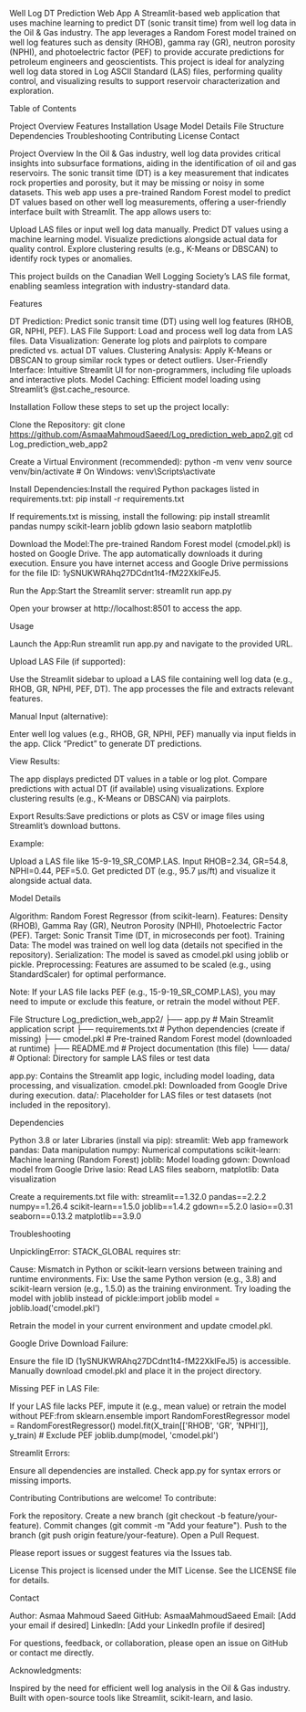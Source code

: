 Well Log DT Prediction Web App
A Streamlit-based web application that uses machine learning to predict DT (sonic transit time) from well log data in the Oil & Gas industry. The app leverages a Random Forest model trained on well log features such as density (RHOB), gamma ray (GR), neutron porosity (NPHI), and photoelectric factor (PEF) to provide accurate predictions for petroleum engineers and geoscientists.
This project is ideal for analyzing well log data stored in Log ASCII Standard (LAS) files, performing quality control, and visualizing results to support reservoir characterization and exploration.

Table of Contents

Project Overview
Features
Installation
Usage
Model Details
File Structure
Dependencies
Troubleshooting
Contributing
License
Contact


Project Overview
In the Oil & Gas industry, well log data provides critical insights into subsurface formations, aiding in the identification of oil and gas reservoirs. The sonic transit time (DT) is a key measurement that indicates rock properties and porosity, but it may be missing or noisy in some datasets. This web app uses a pre-trained Random Forest model to predict DT values based on other well log measurements, offering a user-friendly interface built with Streamlit.
The app allows users to:

Upload LAS files or input well log data manually.
Predict DT values using a machine learning model.
Visualize predictions alongside actual data for quality control.
Explore clustering results (e.g., K-Means or DBSCAN) to identify rock types or anomalies.

This project builds on the Canadian Well Logging Society’s LAS file format, enabling seamless integration with industry-standard data.

Features

DT Prediction: Predict sonic transit time (DT) using well log features (RHOB, GR, NPHI, PEF).
LAS File Support: Load and process well log data from LAS files.
Data Visualization: Generate log plots and pairplots to compare predicted vs. actual DT values.
Clustering Analysis: Apply K-Means or DBSCAN to group similar rock types or detect outliers.
User-Friendly Interface: Intuitive Streamlit UI for non-programmers, including file uploads and interactive plots.
Model Caching: Efficient model loading using Streamlit’s @st.cache_resource.


Installation
Follow these steps to set up the project locally:

Clone the Repository:
git clone https://github.com/AsmaaMahmoudSaeed/Log_prediction_web_app2.git
cd Log_prediction_web_app2


Create a Virtual Environment (recommended):
python -m venv venv
source venv/bin/activate  # On Windows: venv\Scripts\activate


Install Dependencies:Install the required Python packages listed in requirements.txt:
pip install -r requirements.txt

If requirements.txt is missing, install the following:
pip install streamlit pandas numpy scikit-learn joblib gdown lasio seaborn matplotlib


Download the Model:The pre-trained Random Forest model (cmodel.pkl) is hosted on Google Drive. The app automatically downloads it during execution. Ensure you have internet access and Google Drive permissions for the file ID: 1ySNUKWRAhq27DCdnt1t4-fM22XkIFeJ5.

Run the App:Start the Streamlit server:
streamlit run app.py

Open your browser at http://localhost:8501 to access the app.



Usage

Launch the App:Run streamlit run app.py and navigate to the provided URL.

Upload LAS File (if supported):

Use the Streamlit sidebar to upload a LAS file containing well log data (e.g., RHOB, GR, NPHI, PEF, DT).
The app processes the file and extracts relevant features.


Manual Input (alternative):

Enter well log values (e.g., RHOB, GR, NPHI, PEF) manually via input fields in the app.
Click “Predict” to generate DT predictions.


View Results:

The app displays predicted DT values in a table or log plot.
Compare predictions with actual DT (if available) using visualizations.
Explore clustering results (e.g., K-Means or DBSCAN) via pairplots.


Export Results:Save predictions or plots as CSV or image files using Streamlit’s download buttons.


Example:

Upload a LAS file like 15-9-19_SR_COMP.LAS.
Input RHOB=2.34, GR=54.8, NPHI=0.44, PEF=5.0.
Get predicted DT (e.g., 95.7 µs/ft) and visualize it alongside actual data.


Model Details

Algorithm: Random Forest Regressor (from scikit-learn).
Features: Density (RHOB), Gamma Ray (GR), Neutron Porosity (NPHI), Photoelectric Factor (PEF).
Target: Sonic Transit Time (DT, in microseconds per foot).
Training Data: The model was trained on well log data (details not specified in the repository).
Serialization: The model is saved as cmodel.pkl using joblib or pickle.
Preprocessing: Features are assumed to be scaled (e.g., using StandardScaler) for optimal performance.

Note: If your LAS file lacks PEF (e.g., 15-9-19_SR_COMP.LAS), you may need to impute or exclude this feature, or retrain the model without PEF.

File Structure
Log_prediction_web_app2/
├── app.py                # Main Streamlit application script
├── requirements.txt      # Python dependencies (create if missing)
├── cmodel.pkl            # Pre-trained Random Forest model (downloaded at runtime)
├── README.md             # Project documentation (this file)
└── data/                 # Optional: Directory for sample LAS files or test data


app.py: Contains the Streamlit app logic, including model loading, data processing, and visualization.
cmodel.pkl: Downloaded from Google Drive during execution.
data/: Placeholder for LAS files or test datasets (not included in the repository).


Dependencies

Python 3.8 or later
Libraries (install via pip):
streamlit: Web app framework
pandas: Data manipulation
numpy: Numerical computations
scikit-learn: Machine learning (Random Forest)
joblib: Model loading
gdown: Download model from Google Drive
lasio: Read LAS files
seaborn, matplotlib: Data visualization



Create a requirements.txt file with:
streamlit==1.32.0
pandas==2.2.2
numpy==1.26.4
scikit-learn==1.5.0
joblib==1.4.2
gdown==5.2.0
lasio==0.31
seaborn==0.13.2
matplotlib==3.9.0


Troubleshooting

UnpicklingError: STACK_GLOBAL requires str:

Cause: Mismatch in Python or scikit-learn versions between training and runtime environments.
Fix:
Use the same Python version (e.g., 3.8) and scikit-learn version (e.g., 1.5.0) as the training environment.
Try loading the model with joblib instead of pickle:import joblib
model = joblib.load('cmodel.pkl')


Retrain the model in your current environment and update cmodel.pkl.




Google Drive Download Failure:

Ensure the file ID (1ySNUKWRAhq27DCdnt1t4-fM22XkIFeJ5) is accessible.
Manually download cmodel.pkl and place it in the project directory.


Missing PEF in LAS File:

If your LAS file lacks PEF, impute it (e.g., mean value) or retrain the model without PEF:from sklearn.ensemble import RandomForestRegressor
model = RandomForestRegressor()
model.fit(X_train[['RHOB', 'GR', 'NPHI']], y_train)  # Exclude PEF
joblib.dump(model, 'cmodel.pkl')




Streamlit Errors:

Ensure all dependencies are installed.
Check app.py for syntax errors or missing imports.




Contributing
Contributions are welcome! To contribute:

Fork the repository.
Create a new branch (git checkout -b feature/your-feature).
Commit changes (git commit -m "Add your feature").
Push to the branch (git push origin feature/your-feature).
Open a Pull Request.

Please report issues or suggest features via the Issues tab.

License
This project is licensed under the MIT License. See the LICENSE file for details.

Contact

Author: Asmaa Mahmoud Saeed
GitHub: AsmaaMahmoudSaeed
Email: [Add your email if desired]
LinkedIn: [Add your LinkedIn profile if desired]

For questions, feedback, or collaboration, please open an issue on GitHub or contact me directly.

Acknowledgments:

Inspired by the need for efficient well log analysis in the Oil & Gas industry.
Built with open-source tools like Streamlit, scikit-learn, and lasio.

